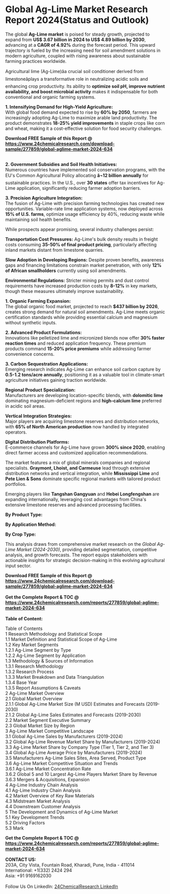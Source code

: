 <h1>Global Ag-Lime Market Research Report 2024(Status and Outlook)</h1><p>The global <strong>Ag-Lime market</strong> is poised for steady growth, projected to expand from <strong>US$ 3.67 billion in 2024 to US$ 4.89 billion by 2030</strong>, advancing at a <strong>CAGR of 4.92%</strong> during the forecast period. This upward trajectory is fueled by the increasing need for soil amendment solutions in modern agriculture, coupled with rising awareness about sustainable farming practices worldwide.</p><p>Agricultural lime (Ag-Lime)âa crucial soil conditioner derived from limestoneâplays a transformative role in neutralizing acidic soils and enhancing crop productivity. Its ability to <strong>optimize soil pH, improve nutrient availability, and boost microbial activity</strong> makes it indispensable for both conventional and organic farming systems.</p><p><strong>1. Intensifying Demand for High-Yield Agriculture:</strong><br>
With global food demand expected to rise by <strong>60% by 2050</strong>, farmers are increasingly adopting Ag-Lime to maximize arable land productivity. The product demonstrates <strong>18-25% yield improvements</strong> in staple crops like corn and wheat, making it a cost-effective solution for food security challenges.</p><div><b>Download FREE Sample of this Report @ 
            <a href="https://www.24chemicalresearch.com/download-sample/277859/global-aglime-market-2024-634">
            https://www.24chemicalresearch.com/download-sample/277859/global-aglime-market-2024-634</a></b></div><br><p><strong>2. Government Subsidies and Soil Health Initiatives:</strong><br>
Numerous countries have implemented soil conservation programs, with the EU's Common Agricultural Policy allocating <strong>â¬12 billion annually</strong> for sustainable practices. In the U.S., over <strong>30 states</strong> offer tax incentives for Ag-Lime application, significantly reducing farmer adoption barriers.</p><p><strong>3. Precision Agriculture Integration:</strong><br>
The fusion of Ag-Lime with precision farming technologies has created new opportunities. Variable-rate lime application systems, now deployed across <strong>15% of U.S. farms</strong>, optimize usage efficiency by 40%, reducing waste while maintaining soil health benefits.</p><p>While prospects appear promising, several industry challenges persist:</p><p><strong>Transportation Cost Pressures:</strong> Ag-Lime's bulk density results in freight costs consuming <strong>35-50% of final product pricing</strong>, particularly affecting inland markets distant from limestone quarries.</p><p><strong>Slow Adoption in Developing Regions:</strong> Despite proven benefits, awareness gaps and financing limitations constrain market penetration, with only <strong>12% of African smallholders</strong> currently using soil amendments.</p><p><strong>Environmental Regulations:</strong> Stricter mining permits and dust control requirements have increased production costs by <strong>8-12%</strong> in key markets, though these measures ultimately improve sustainability.</p><p><strong>1. Organic Farming Expansion:</strong><br>
The global organic food market, projected to reach <strong>$437 billion by 2026</strong>, creates strong demand for natural soil amendments. Ag-Lime meets organic certification standards while providing essential calcium and magnesium without synthetic inputs.</p><p><strong>2. Advanced Product Formulations:</strong><br>
Innovations like pelletized lime and micronized blends now offer <strong>30% faster reaction times</strong> and reduced application frequency. These premium products command <strong>15-20% price premiums</strong> while addressing farmer convenience concerns.</p><p><strong>3. Carbon Sequestration Applications:</strong><br>
Emerging research indicates Ag-Lime can enhance soil carbon capture by <strong>0.5-1.2 tons/acre annually</strong>, positioning it as a valuable tool in climate-smart agriculture initiatives gaining traction worldwide.</p><p><strong>Regional Product Specialization:</strong><br>
	Manufacturers are developing location-specific blends, with <strong>dolomitic lime</strong> dominating magnesium-deficient regions and <strong>high-calcium lime</strong> preferred in acidic soil areas.</p><p><strong>Vertical Integration Strategies:</strong><br>
	Major players are acquiring limestone reserves and distribution networks, with <strong>65% of North American production</strong> now handled by integrated operators.</p><p><strong>Digital Distribution Platforms:</strong><br>
	E-commerce channels for Ag-Lime have grown <strong>300% since 2020</strong>, enabling direct farmer access and customized application recommendations.</p><p>The market features a mix of global minerals companies and regional specialists. <strong>Graymont, Lhoist, and Carmeuse</strong> lead through extensive distribution networks and vertical integration, while <strong>Mississippi Lime</strong> and <strong>Pete Lien &amp; Sons</strong> dominate specific regional markets with tailored product portfolios.</p><p>Emerging players like <strong>Tangshan Gangyuan</strong> and <strong>Hebei Longfengshan</strong> are expanding internationally, leveraging cost advantages from China's extensive limestone reserves and advanced processing facilities.</p><p><strong>By Product Type:</strong></p><p><strong>By Application Method:</strong></p><p><strong>By Crop Type:</strong></p><p>This analysis draws from comprehensive market research on the <em>Global Ag-Lime Market (2024-2030)</em>, providing detailed segmentation, competitive analysis, and growth forecasts. The report equips stakeholders with actionable insights for strategic decision-making in this evolving agricultural input sector.</p><div><b>Download FREE Sample of this Report @ 
            <a href="https://www.24chemicalresearch.com/download-sample/277859/global-aglime-market-2024-634">
            https://www.24chemicalresearch.com/download-sample/277859/global-aglime-market-2024-634</a></b></div><br><div><b>Get the Complete Report & TOC @ 
            <a href="https://www.24chemicalresearch.com/reports/277859/global-aglime-market-2024-634">
            https://www.24chemicalresearch.com/reports/277859/global-aglime-market-2024-634</a></b></div><br>
            <b>Table of Content:</b><p>Table of Contents<br />
1 Research Methodology and Statistical Scope<br />
1.1 Market Definition and Statistical Scope of Ag-Lime<br />
1.2 Key Market Segments<br />
1.2.1 Ag-Lime Segment by Type<br />
1.2.2 Ag-Lime Segment by Application<br />
1.3 Methodology & Sources of Information<br />
1.3.1 Research Methodology<br />
1.3.2 Research Process<br />
1.3.3 Market Breakdown and Data Triangulation<br />
1.3.4 Base Year<br />
1.3.5 Report Assumptions & Caveats<br />
2 Ag-Lime Market Overview<br />
2.1 Global Market Overview<br />
2.1.1 Global Ag-Lime Market Size (M USD) Estimates and Forecasts (2019-2030)<br />
2.1.2 Global Ag-Lime Sales Estimates and Forecasts (2019-2030)<br />
2.2 Market Segment Executive Summary<br />
2.3 Global Market Size by Region<br />
3 Ag-Lime Market Competitive Landscape<br />
3.1 Global Ag-Lime Sales by Manufacturers (2019-2024)<br />
3.2 Global Ag-Lime Revenue Market Share by Manufacturers (2019-2024)<br />
3.3 Ag-Lime Market Share by Company Type (Tier 1, Tier 2, and Tier 3)<br />
3.4 Global Ag-Lime Average Price by Manufacturers (2019-2024)<br />
3.5 Manufacturers Ag-Lime Sales Sites, Area Served, Product Type<br />
3.6 Ag-Lime Market Competitive Situation and Trends<br />
3.6.1 Ag-Lime Market Concentration Rate<br />
3.6.2 Global 5 and 10 Largest Ag-Lime Players Market Share by Revenue<br />
3.6.3 Mergers & Acquisitions, Expansion<br />
4 Ag-Lime Industry Chain Analysis<br />
4.1 Ag-Lime Industry Chain Analysis<br />
4.2 Market Overview of Key Raw Materials<br />
4.3 Midstream Market Analysis<br />
4.4 Downstream Customer Analysis<br />
5 The Development and Dynamics of Ag-Lime Market <br />
5.1 Key Development Trends<br />
5.2 Driving Factors<br />
5.3 Mark</p><div><b>Get the Complete Report & TOC @ 
            <a href="https://www.24chemicalresearch.com/reports/277859/global-aglime-market-2024-634">
            https://www.24chemicalresearch.com/reports/277859/global-aglime-market-2024-634</a></b></div><br><b>CONTACT US:</b><br>
            203A, City Vista, Fountain Road, Kharadi, Pune, India - 411014<br>
            International: +1(332) 2424 294<br>
            Asia: +91 9169162030 <br><br>
            Follow Us On LinkedIn: <a href="https://www.linkedin.com/company/24chemicalresearch/">24ChemicalResearch LinkedIn</a>